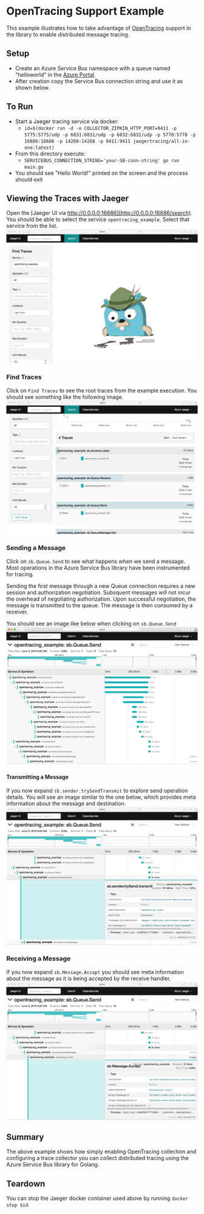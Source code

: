 # OpenTracing Support Example

This example illustrates how to take advantage of [OpenTracing](http://opentracing.io) support in the library to enable 
distributed message tracing.

## Setup
- Create an Azure Service Bus namespace with a queue named "helloworld" in the [Azure Portal](https://protal.azure.com).
- After creation copy the Service Bus connection string and use it as shown below.

## To Run
- Start a Jaeger tracing service via docker:
  - `id=$(docker run -d -e COLLECTOR_ZIPKIN_HTTP_PORT=9411 -p 5775:5775/udp -p 6831:6831/udp -p 6832:6832/udp -p 5778:5778 -p 16686:16686 -p 14268:14268 -p 9411:9411 jaegertracing/all-in-one:latest)`
- From this directory execute:
  - `SERVICEBUS_CONNECTION_STRING='your-SB-conn-string' go run main.go`
- You should see "Hello World!" printed on the screen and the process should exit

## Viewing the Traces with Jaeger
Open the [Jaeger UI via http://0.0.0.0:16686](http://0.0.0.0:16686/search). You should 
be able to select the service `opentracing_example`. Select that service from the list.
![service selection](./_images/service-selection.png) 

### Find Traces
Click on `Find Traces` to see the root traces from the example execution. You should
see something like the following image.
![find traces](./_images/find-traces.png)

### Sending a Message
Click on `sb.Queue.Send` to see what happens when we send a message. Most operations in
the Azure Service Bus library have been instrumented for tracing.

Sending the first message through a new Queue connection requires a new session and
authorization negotiation. Subsquent messages will not incur the overhead of negotiating 
authorization. Upon successful negotiation, the message is transmitted to the queue. 
The message is then consumed by a receiver.

You should see an image like below when clicking on `sb.Queue.Send`
![send trace](./_images/send-trace.png)

#### Transmitting a Message
If you now expand `sb.sender.trySendTransmit` to explore send operation details. You will
see an image similar to the one below, which provides meta information about the message and
destination.
![transmit](./_images/transmit.png)

### Receiving a Message
If you now expand `sb.Message.Accept` you should see meta information about the message as it
is being accepted by the receive handler.
![accept disposition](./_images/accept-disposition.png)

## Summary
The above example shows how simply enabling OpenTracing collection and configuring
a trace collector you can collect distributed tracing using the Azure Service Bus
library for Golang.

## Teardown
You can stop the Jaeger docker container used above by running
`docker stop $id`.
  
